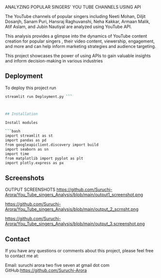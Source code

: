 
ANALYZING POPULAR SINGERS' YOU TUBE CHANNELS USING API 

The YouTube channels of popular singers including Neeti Mohan, Diljit Dosanjh, Sanam Puri, Hansraj Raghuvanshi, Neha Kakkar, Armaan Malik, Atif Aslam, and Jubin Nautiyal  are analyzed using YouTube API. 

This analysis provides a glimpse into the dynamics of YouTube content creation for popular singers , their video content, viewership, engagement, and more and can help inform marketing strategies and audience targeting.

This project showcases the power of using APIs to gain valuable insights and inform decision-making in various industries


## Deployment

To deploy this project run

```bash
streamlit run Deployment.py ```



## Installation

Install modules 

```bash
import streamlit as st
import pandas as pd
from googleapiclient.discovery import build     
import seaborn as sn
import time
from matplotlib import pyplot as plt
import plotly.express as px

```
    
## Screenshots

OUTPUT SCREENSHOTS
https://github.com/Suruchi-Arora/You_Tube_singers_Analysis/blob/main/output1_screenshot.png

https://github.com/Suruchi-Arora/You_Tube_singers_Analysis/blob/main/output_2_scrnsht.png

https://github.com/Suruchi-Arora/You_Tube_singers_Analysis/blob/main/output_3.screenshot.png






## Contact

If you have any questions or comments about this project, please feel free to contact me at:

Email: suruchi arora two five seven at gmail dot com
GitHub:https://github.com/Suruchi-Arora

